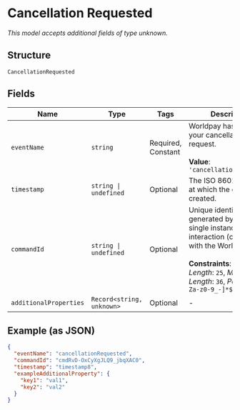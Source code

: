 
# Cancellation Requested

*This model accepts additional fields of type unknown.*

## Structure

`CancellationRequested`

## Fields

| Name | Type | Tags | Description |
|  --- | --- | --- | --- |
| `eventName` | `string` | Required, Constant | Worldpay has received your cancellation request.<br><br>**Value**: `'cancellationRequested'` |
| `timestamp` | `string \| undefined` | Optional | The ISO 8601 date-time at which the event was created. |
| `commandId` | `string \| undefined` | Optional | Unique identifier generated by us for a single instance of an interaction (command) with the Worldpay API.<br><br>**Constraints**: *Minimum Length*: `25`, *Maximum Length*: `36`, *Pattern*: `^[A-Za-z0-9_-]*$` |
| `additionalProperties` | `Record<string, unknown>` | Optional | - |

## Example (as JSON)

```json
{
  "eventName": "cancellationRequested",
  "commandId": "cmdRvD-OxCyXgJLQ9_jbqXAC0",
  "timestamp": "timestamp8",
  "exampleAdditionalProperty": {
    "key1": "val1",
    "key2": "val2"
  }
}
```

